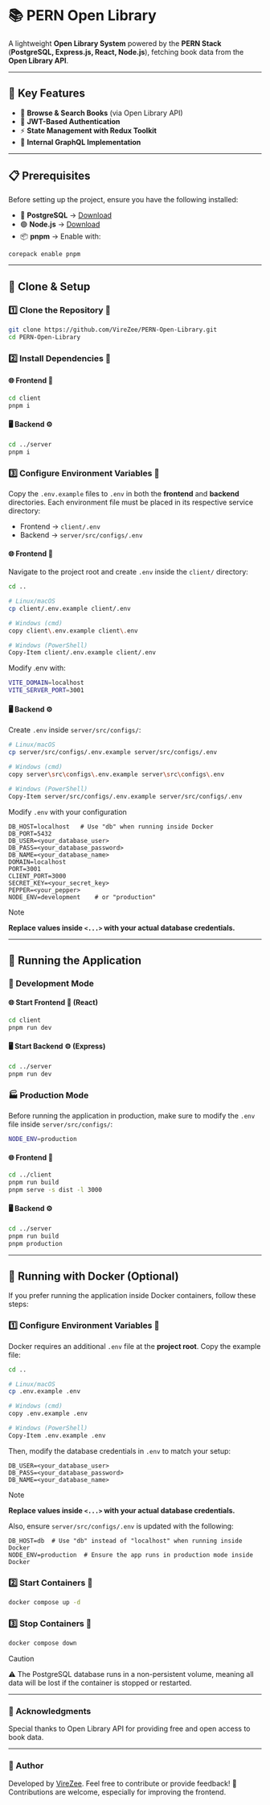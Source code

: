 # **📚 PERN Open Library**
A lightweight **Open Library System** powered by the **PERN Stack** (**PostgreSQL, Express.js, React, Node.js**), fetching book data from the **Open Library API**.

---

## **🌟 Key Features**
- 📖 **Browse & Search Books** (via Open Library API)
- 🔐 **JWT-Based Authentication**
- ⚡ **State Management with Redux Toolkit**
- 🔗 **Internal GraphQL Implementation**

---

## **📋 Prerequisites**
Before setting up the project, ensure you have the following installed:
- 🐘 **PostgreSQL** → [Download](https://www.postgresql.org/download/)
- 🟢 **Node.js** → [Download](https://nodejs.org/en/download)
- 📦  **pnpm** → Enable with:
```sh
corepack enable pnpm
```  

---

## **📂 Clone & Setup**
###  1️⃣ Clone the Repository 🔄
```sh
git clone https://github.com/VireZee/PERN-Open-Library.git
cd PERN-Open-Library
```

### 2️⃣ Install Dependencies 🔧
#### 🌐 Frontend 🎨
```sh
cd client
pnpm i
```

#### 🖥️ Backend ⚙️
```sh
cd ../server
pnpm i
```

###  3️⃣ Configure Environment Variables 🔑
Copy the `.env.example` files to `.env` in both the **frontend** and **backend** directories.
Each environment file must be placed in its respective service directory:  
- Frontend → `client/.env`
- Backend → `server/src/configs/.env`

#### 🌐 Frontend 🎨 
Navigate to the project root and create `.env` inside the `client/` directory:
```sh
cd ..

# Linux/macOS
cp client/.env.example client/.env

# Windows (cmd)
copy client\.env.example client\.env

# Windows (PowerShell)
Copy-Item client/.env.example client/.env
```

Modify .env with:
```sh
VITE_DOMAIN=localhost
VITE_SERVER_PORT=3001
```

#### 🖥️ Backend ⚙️
Create `.env` inside `server/src/configs/`:
```sh
# Linux/macOS
cp server/src/configs/.env.example server/src/configs/.env

# Windows (cmd)
copy server\src\configs\.env.example server\src\configs\.env

# Windows (PowerShell)
Copy-Item server/src/configs/.env.example server/src/configs/.env 
```

Modify `.env` with your configuration
```env
DB_HOST=localhost   # Use "db" when running inside Docker
DB_PORT=5432
DB_USER=<your_database_user>
DB_PASS=<your_database_password>
DB_NAME=<your_database_name>
DOMAIN=localhost
PORT=3001
CLIENT_PORT=3000
SECRET_KEY=<your_secret_key>
PEPPER=<your_pepper>
NODE_ENV=development    # or "production"
```
> [!Note]
> **Replace values inside `<...>` with your actual database credentials.**

---

## **🚀 Running the Application**
### **🚧 Development Mode**
#### 🌐 Start Frontend 🎨 (React)
```sh
cd client
pnpm run dev
```

#### 🖥️ Start Backend ⚙️ (Express)
```sh
cd ../server
pnpm run dev
```

### **🏭 Production Mode**
Before running the application in production, make sure to modify the `.env` file inside `server/src/configs/`:
```sh
NODE_ENV=production
```

#### 🌐 Frontend 🎨
```sh
cd ../client
pnpm run build
pnpm serve -s dist -l 3000
```

#### 🖥️ Backend ⚙️
```sh
cd ../server
pnpm run build
pnpm production
```

---

## **🐳 Running with Docker (Optional)**
If you prefer running the application inside Docker containers, follow these steps:

### 1️⃣ Configure Environment Variables 🔑
Docker requires an additional  `.env` file at the **project root**. Copy the example file:
```sh
cd ..

# Linux/macOS
cp .env.example .env

# Windows (cmd)
copy .env.example .env

# Windows (PowerShell)
Copy-Item .env.example .env
```

Then, modify the database credentials in `.env` to match your setup:
```env
DB_USER=<your_database_user>
DB_PASS=<your_database_password>
DB_NAME=<your_database_name>
```
> [!Note]
> **Replace values inside `<...>` with your actual database credentials.**

Also, ensure `server/src/configs/.env` is updated with the following:
```env
DB_HOST=db  # Use "db" instead of "localhost" when running inside Docker
NODE_ENV=production  # Ensure the app runs in production mode inside Docker
```

### 2️⃣ Start Containers 🚢
```sh
docker compose up -d
```

### 3️⃣ Stop Containers 🛑
```sh
docker compose down
```
> [!Caution]
> ⚠️ The PostgreSQL database runs in a non-persistent volume, meaning all data will be lost if the container is stopped or restarted.

---

### 🙌 Acknowledgments
Special thanks to Open Library API for providing free and open access to book data.

---

### 👤 Author
Developed by [VireZee](https://github.com/VireZee). Feel free to contribute or provide feedback! 📝
Contributions are welcome, especially for improving the frontend.
